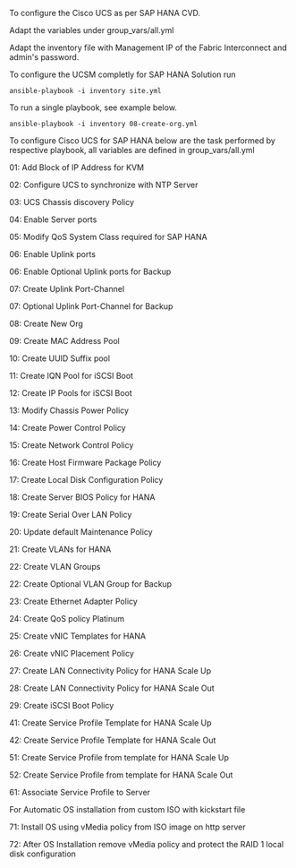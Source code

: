 To configure the Cisco UCS as per SAP HANA CVD.

Adapt the variables under group_vars/all.yml

Adapt the inventory file with Management IP of the Fabric Interconnect and admin's password. 

To configure the UCSM completly for SAP HANA Solution run

    ansible-playbook -i inventory site.yml

To run a single playbook, see example below. 

    ansible-playbook -i inventory 08-create-org.yml


To configure Cisco UCS for SAP HANA below are the task performed by respective playbook, all variables are defined in group_vars/all.yml

01: Add Block of IP Address for KVM

02: Configure UCS to synchronize with NTP Server

03: UCS Chassis discovery Policy

04: Enable Server ports

05: Modify QoS System Class required for SAP HANA

06: Enable Uplink ports

06: Enable Optional Uplink ports for Backup

07: Create Uplink Port-Channel

07: Optional Uplink Port-Channel for Backup

08: Create New Org

09: Create MAC Address Pool

10: Create UUID Suffix pool

11: Create IQN Pool for iSCSI Boot

12: Create IP Pools for iSCSI Boot

13: Modify Chassis Power Policy

14: Create Power Control Policy

15: Create Network Control Policy

16: Create Host Firmware Package Policy

17: Create Local Disk Configuration Policy

18: Create Server BIOS Policy for HANA

19: Create Serial Over LAN Policy

20: Update default Maintenance Policy

21: Create VLANs for HANA 

22: Create VLAN Groups

22: Create Optional VLAN Group for Backup

23: Create Ethernet Adapter Policy

24: Create QoS policy Platinum

25: Create vNIC Templates for HANA

26: Create vNIC Placement Policy

27: Create LAN Connectivity Policy for HANA Scale Up

28: Create LAN Connectivity Policy for HANA Scale Out

29: Create iSCSI Boot Policy

41: Create Service Profile Template for HANA Scale Up

42: Create Service Profile Template for HANA Scale Out

51: Create Service Profile from template for HANA Scale Up

52: Create Service Profile from template for HANA Scale Out

61: Associate Service Profile to Server

For Automatic OS installation from custom ISO with kickstart file

71: Install OS using vMedia policy from ISO image on http server

72: After OS Installation remove vMedia policy and protect the RAID 1 local disk configuration 
